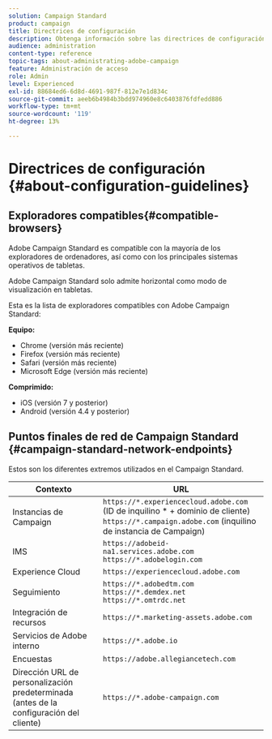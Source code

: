 ```yaml
---
solution: Campaign Standard
product: campaign
title: Directrices de configuración
description: Obtenga información sobre las directrices de configuración del Campaign Standard.
audience: administration
content-type: reference
topic-tags: about-administrating-adobe-campaign
feature: Administración de acceso
role: Admin
level: Experienced
exl-id: 88684ed6-6d8d-4691-987f-812e7e1d834c
source-git-commit: aeeb6b4984b3bdd974960e8c6403876fdfedd886
workflow-type: tm+mt
source-wordcount: '119'
ht-degree: 13%

---
```


# Directrices de configuración {#about-configuration-guidelines}

## Exploradores compatibles{#compatible-browsers}

Adobe Campaign Standard es compatible con la mayoría de los exploradores de ordenadores, así como con los principales sistemas operativos de tabletas.

Adobe Campaign Standard solo admite horizontal como modo de visualización en tabletas.

Esta es la lista de exploradores compatibles con Adobe Campaign Standard:

**Equipo:**

* Chrome (versión más reciente)
* Firefox (versión más reciente)
* Safari (versión más reciente)
* Microsoft Edge (versión más reciente)

**Comprimido:**

* iOS (versión 7 y posterior)
* Android (versión 4.4 y posterior)

## Puntos finales de red de Campaign Standard {#campaign-standard-network-endpoints}

Estos son los diferentes extremos utilizados en el Campaign Standard.

| Contexto | URL |
|--- |--- |
| Instancias de Campaign | `https://*.experiencecloud.adobe.com` (ID de inquilino * + dominio de cliente)<br>`https://*.campaign.adobe.com`  (inquilino de instancia de Campaign) |
| IMS | `https://adobeid-na1.services.adobe.com`<br>`https://*.adobelogin.com` |
| Experience Cloud | `https://experiencecloud.adobe.com` |
| Seguimiento | `https://*.adobedtm.com`<br>`https://*.demdex.net`<br>`https://*.omtrdc.net` |
| Integración de recursos | `https://*.marketing-assets.adobe.com` |
| Servicios de Adobe interno | `https://*.adobe.io` |
| Encuestas | `https://adobe.allegiancetech.com` |
| Dirección URL de personalización predeterminada (antes de la configuración del cliente) | `https://*.adobe-campaign.com` |
